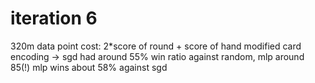 # iteration 6
320m data point
cost: 2\*score of round + score of hand
modified card encoding
-> sgd had around 55% win ratio against random, mlp around 85(!)
mlp wins about 58% against sgd
